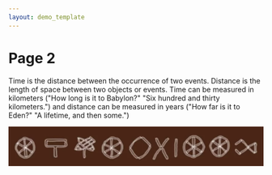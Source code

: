 ```yaml
---
layout: demo_template
---
```


# Page 2

Time is the distance between the occurrence of two events. Distance is the length of space between two objects or events. Time can be measured in kilometers ("How long is it to Babylon?" "Six hundred and thirty kilometers.") and distance can be measured in years ("How far is it to Eden?" "A lifetime, and then some.")

![signboard excavated from Dholavira](signboard.png)
